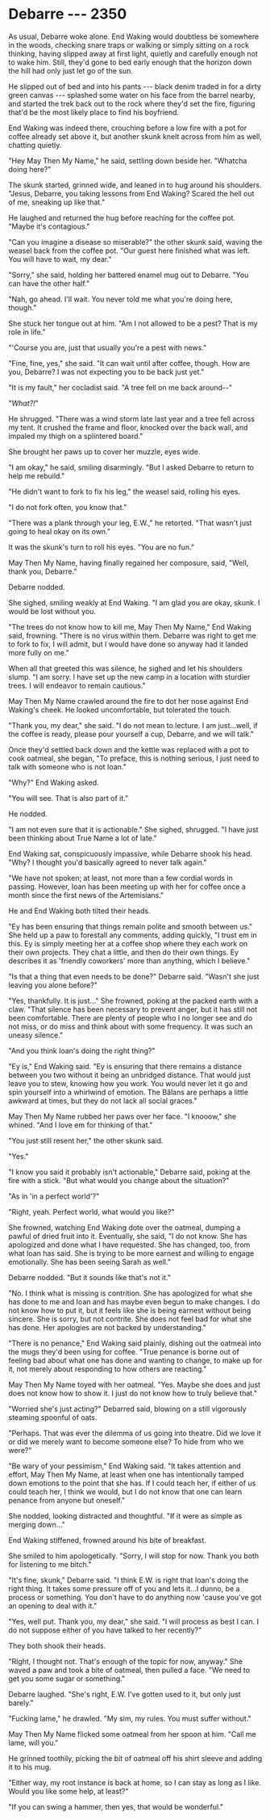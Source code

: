 # Debarre --- 2350

As usual, Debarre woke alone. End Waking would doubtless be somewhere in the woods, checking snare traps or walking or simply sitting on a rock thinking, having slipped away at first light, quietly and carefully enough not to wake him. Still, they'd gone to bed early enough that the horizon down the hill had only just let go of the sun.

He slipped out of bed and into his pants --- black denim traded in for a dirty green canvas --- splashed some water on his face from the barrel nearby, and started the trek back out to the rock where they'd set the fire, figuring that'd be the most likely place to find his boyfriend.

End Waking was indeed there, crouching before a low fire with a pot for coffee already set above it, but another skunk knelt across from him as well, chatting quietly.

"Hey May Then My Name," he said, settling down beside her. "Whatcha doing here?"

The skunk started, grinned wide, and leaned in to hug around his shoulders. "Jesus, Debarre, you taking lessons from End Waking? Scared the hell out of me, sneaking up like that."

He laughed and returned the hug before reaching for the coffee pot. "Maybe it's contagious."

"Can you imagine a disease so miserable?" the other skunk said, waving the weasel back from the coffee pot. "Our guest here finished what was left. You will have to wait, my dear."

"Sorry," she said, holding her battered enamel mug out to Debarre. "You can have the other half."

"Nah, go ahead. I'll wait. You never told me what you're doing here, though."

She stuck her tongue out at him. "Am I not allowed to be a pest? That is my role in life."

"'Course you are, just that usually you're a pest with news."

"Fine, fine, yes," she said. "It can wait until after coffee, though. How are you, Debarre? I was not expecting you to be back just yet."

"It is my fault," her cocladist said. "A tree fell on me back around--"

"*What?!*"

He shrugged. "There was a wind storm late last year and a tree fell across my tent. It crushed the frame and floor, knocked over the back wall, and impaled my thigh on a splintered board."

She brought her paws up to cover her muzzle, eyes wide.

"I am okay," he said, smiling disarmingly. "But I asked Debarre to return to help me rebuild."

"He didn't want to fork to fix his leg," the weasel said, rolling his eyes.

"I do not fork often, you know that."

"There was a plank through your leg, E.W.," he retorted. "That wasn't just going to heal okay on its own."

It was the skunk's turn to roll his eyes. "You are no fun."

May Then My Name, having finally regained her composure, said, "Well, thank you, Debarre."

Debarre nodded.

She sighed, smiling weakly at End Waking. "I am glad you are okay, skunk. I would be lost without you.

"The trees do not know how to kill me, May Then My Name," End Waking said, frowning. "There is no virus within them. Debarre was right to get me to fork to fix, I will admit, but I would have done so anyway had it landed more fully on me."

When all that greeted this was silence, he sighed and let his shoulders slump. "I am sorry. I have set up the new camp in a location with sturdier trees. I will endeavor to remain cautious."

May Then My Name crawled around the fire to dot her nose against End Waking's cheek. He looked uncomfortable, but tolerated the touch.

"Thank you, my dear," she said. "I do not mean to lecture. I am just...well, if the coffee is ready, please pour yourself a cup, Debarre, and we will talk."

Once they'd settled back down and the kettle was replaced with a pot to cook oatmeal, she began, "To preface, this is nothing serious, I just need to talk with someone who is not Ioan."

"Why?" End Waking asked.

"You will see. That is also part of it."

He nodded.

"I am not even sure that it is actionable." She sighed, shrugged. "I have just been thinking about True Name a lot of late."

End Waking sat, conspicuously impassive, while Debarre shook his head. "Why? I thought you'd basically agreed to never talk again."

"We have not spoken; at least, not more than a few cordial words in passing. However, Ioan has been meeting up with her for coffee once a month since the first news of the Artemisians."

He and End Waking both tilted their heads.

"Ey has been ensuring that things remain polite and smooth between us." She held up a paw to forestall any comments, adding quickly, "I trust em in this. Ey is simply meeting her at a coffee shop where they each work on their own projects. They chat a little, and then do their own things. Ey describes it as 'friendly coworkers' more than anything, which I believe."

"Is that a thing that even needs to be done?" Debarre said. "Wasn't she just leaving you alone before?"

"Yes, thankfully. It is just..." She frowned, poking at the packed earth with a claw. "That silence has been necessary to prevent anger, but it has still not been comfortable. There are plenty of people who I no longer see and do not miss, or do miss and think about with some frequency. It was such an uneasy silence."

"And you think Ioan's doing the right thing?"

"Ey is," End Waking said. "Ey is ensuring that there remains a distance between you two without it being an unbridged distance. That would just leave you to stew, knowing how you work. You would never let it go and spin yourself into a whirlwind of emotion. The Bălans are perhaps a little awkward at times, but they do not lack all social graces."

May Then My Name rubbed her paws over her face. "I knooow," she whined. "And I love em for thinking of that."

"You just still resent her," the other skunk said.

"Yes."

"I know you said it probably isn't actionable," Debarre said, poking at the fire with a stick. "But what would you change about the situation?"

"As in 'in a perfect world'?"

"Right, yeah. Perfect world, what would you like?"

She frowned, watching End Waking dote over the oatmeal, dumping a pawful of dried fruit into it. Eventually, she said, "I do not know. She has apologized and done what I have requested. She has changed, too, from what Ioan has said. She is trying to be more earnest and willing to engage emotionally. She has been seeing Sarah as well."

Debarre nodded. "But it sounds like that's not it."

"No. I think what is missing is contrition. She has apologized for what she has done to me and Ioan and has maybe even begun to make changes. I do not know how to put it, but it feels like she is being earnest without being sincere. She is sorry, but not contrite. She does not feel bad for what she has done. Her apologies are not backed by understanding."

"There is no penance," End Waking said plainly, dishing out the oatmeal into the mugs they'd been using for coffee. "True penance is borne out of feeling bad about what one has done and wanting to change, to make up for it, not merely about responding to how others are reacting."

May Then My Name toyed with her oatmeal. "Yes. Maybe she does and just does not know how to show it. I just do not know how to truly believe that."

"Worried she's just acting?" Debarred said, blowing on a still vigorously steaming spoonful of oats.

"Perhaps. That was ever the dilemma of us going into theatre. Did we love it or did we merely want to become someone else? To hide from who we were?"

"Be wary of your pessimism," End Waking said. "It takes attention and effort, May Then My Name, at least when one has intentionally tamped down emotions to the point that she has. If I could teach her, if either of us could teach her, I think we would, but I do not know that one can learn penance from anyone but oneself."

She nodded, looking distracted and thoughtful. "If it were as simple as merging down..."

End Waking stiffened, frowned around his bite of breakfast.

She smiled to him apologetically. "Sorry, I will stop for now. Thank you both for listening to me bitch."

"It's fine, skunk," Debarre said. "I think E.W. is right that Ioan's doing the right thing. It takes some pressure off of you and lets it...I dunno, be a process or something. You don't have to do anything now 'cause you've got an opening to deal with it."

"Yes, well put. Thank you, my dear," she said. "I will process as best I can. I do not suppose either of you have talked to her recently?"

They both shook their heads.

"Right, I thought not. That's enough of the topic for now, anyway." She waved a paw and took a bite of oatmeal, then pulled a face. "We need to get you some sugar or something."

Debarre laughed. "She's right, E.W. I've gotten used to it, but only just barely."

"Fucking lame," he drawled. "My sim, my rules. You must suffer without."

May Then My Name flicked some oatmeal from her spoon at him. "Call me lame, will you."

He grinned toothily, picking the bit of oatmeal off his shirt sleeve and adding it to his mug.

"Either way, my root instance is back at home, so I can stay as long as I like. Would you like some help, at least?"

"If you can swing a hammer, then yes, that would be wonderful."

